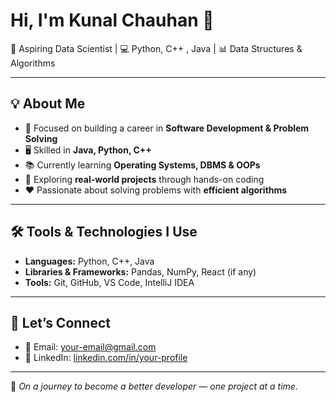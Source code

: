 # Hi, I'm Kunal Chauhan 👋

🚀 Aspiring Data Scientist | 💻 Python, C++ , Java | 📊 Data Structures & Algorithms  

---

## 💡 About Me  
- 🎯 Focused on building a career in **Software Development & Problem Solving**  
- 🖥 Skilled in **Java, Python, C++**  
- 📚 Currently learning **Operating Systems, DBMS & OOPs**  
- 🔬 Exploring **real-world projects** through hands-on coding  
- ❤️ Passionate about solving problems with **efficient algorithms**  

---

## 🛠️ Tools & Technologies I Use  
- **Languages:** Python, C++, Java 
- **Libraries & Frameworks:** Pandas, NumPy, React (if any)  
- **Tools:** Git, GitHub, VS Code, IntelliJ IDEA  

---

## 🤝 Let’s Connect  
- 📧 Email: [your-email@gmail.com](ckunnal86@gmail.com)  
- 💼 LinkedIn: [linkedin.com/in/your-profile](https://www.linkedin.com/in/kunnal-chauhan-315036330/)  


---

📌 *On a journey to become a better developer — one project at a time.*  
